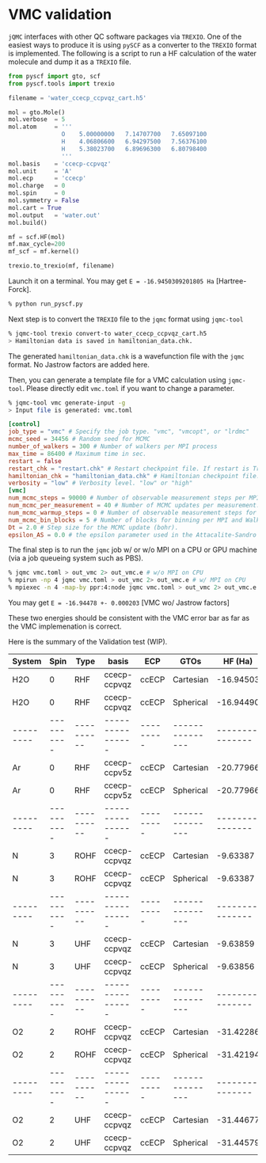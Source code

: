 # VMC validation

`jQMC` interfaces with other QC software packages via `TREXIO`. One of the easiest ways to produce it is using `pySCF` as a converter to the `TREXIO` format is implemented. The following is a script to run a HF calculation of the water molecule and dump it as a `TREXIO` file.

```python:run_pyscf.py
from pyscf import gto, scf
from pyscf.tools import trexio

filename = 'water_ccecp_ccpvqz_cart.h5'

mol = gto.Mole()
mol.verbose  = 5
mol.atom     = '''
               O    5.00000000   7.14707700   7.65097100
               H    4.06806600   6.94297500   7.56376100
               H    5.38023700   6.89696300   6.80798400
               '''
mol.basis    = 'ccecp-ccpvqz'
mol.unit     = 'A'
mol.ecp      = 'ccecp'
mol.charge   = 0
mol.spin     = 0
mol.symmetry = False
mol.cart = True
mol.output   = 'water.out'
mol.build()

mf = scf.HF(mol)
mf.max_cycle=200
mf_scf = mf.kernel()

trexio.to_trexio(mf, filename)

```

Launch it on a terminal. You may get `E = -16.9450309201805 Ha` [Hartree-Forck].

```bash
% python run_pyscf.py
```

Next step is to convert the `TREXIO` file to the `jqmc` format using `jqmc-tool`

```bash
% jqmc-tool trexio convert-to water_ccecp_ccpvqz_cart.h5
> Hamiltonian data is saved in hamiltonian_data.chk.
```

The generated `hamiltonian_data.chk` is a wavefunction file with the `jqmc` format. No Jastrow factors are added here.

Then, you can generate a template file for a VMC calculation using `jqmc-tool`. Please directly edit `vmc.toml` if you want to change a parameter.

```bash
% jqmc-tool vmc generate-input -g
> Input file is generated: vmc.toml
```


```toml:vmc.toml
[control]
job_type = "vmc" # Specify the job type. "vmc", "vmcopt", or "lrdmc"
mcmc_seed = 34456 # Random seed for MCMC
number_of_walkers = 300 # Number of walkers per MPI process
max_time = 86400 # Maximum time in sec.
restart = false
restart_chk = "restart.chk" # Restart checkpoint file. If restart is True, this file is used.
hamiltonian_chk = "hamiltonian_data.chk" # Hamiltonian checkpoint file. If restart is False, this file is used.
verbosity = "low" # Verbosity level. "low" or "high"
[vmc]
num_mcmc_steps = 90000 # Number of observable measurement steps per MPI and Walker. Every local energy and other observeables are measured num_mcmc_steps times in total. The total number of measurements is num_mcmc_steps * mpi_size * number_of_walkers.
num_mcmc_per_measurement = 40 # Number of MCMC updates per measurement. Every local energy and other observeables are measured every this steps.
num_mcmc_warmup_steps = 0 # Number of observable measurement steps for warmup (i.e., discarged).
num_mcmc_bin_blocks = 5 # Number of blocks for binning per MPI and Walker. i.e., the total number of binned blocks is num_mcmc_bin_blocks * mpi_size * number_of_walkers.
Dt = 2.0 # Step size for the MCMC update (bohr).
epsilon_AS = 0.0 # the epsilon parameter used in the Attacalite-Sandro regulatization method.
```

The final step is to run the `jqmc` job w/ or w/o MPI on a CPU or GPU machine (via a job queueing system such as PBS).

```bash
% jqmc vmc.toml > out_vmc 2> out_vmc.e # w/o MPI on CPU
% mpirun -np 4 jqmc vmc.toml > out_vmc 2> out_vmc.e # w/ MPI on CPU
% mpiexec -n 4 -map-by ppr:4:node jqmc vmc.toml > out_vmc 2> out_vmc.e # w/ MPI on GPU, depending the queueing system.
```

You may get `E = -16.94478 +- 0.000203` [VMC wo/ Jastrow factors]

These two energies should be consistent with the VMC error bar as far as the VMC implemenation is correct.

Here is the summary of the Validation test (WIP).

| System  | Spin     |  Type    |   basis        |  ECP    |GTOs           |  HF (Ha)      | VMC (Ha)      |
|---------|----------|----------|----------------|---------|---------------|---------------|---------------|
| H2O     | 0        | RHF      | ccecp-ccpvqz   |  ccECP  | Cartesian     | -16.94503     | -16.94487(28) |
| H2O     | 0        | RHF      | ccecp-ccpvqz   |  ccECP  | Spherical     | -16.94490     | -16.94482(28) |
|---------|----------|----------|----------------|---------|---------------|---------------|---------------|
| Ar      | 0        | RHF      | ccecp-ccpv5z   |  ccECP  | Cartesian     | -20.77966     | -20.77960(22) |
| Ar      | 0        | RHF      | ccecp-ccpv5z   |  ccECP  | Spherical     | -20.77966     | -20.77960(22) |
|---------|----------|----------|----------------|---------|---------------|---------------|---------------|
| N       | 3        | ROHF     | ccecp-ccpvqz   |  ccECP  | Cartesian     |  -9.63387     |  -9.63371(28) |
| N       | 3        | ROHF     | ccecp-ccpvqz   |  ccECP  | Spherical     |  -9.63387     |  -9.63350(28) |
|---------|----------|----------|----------------|---------|---------------|---------------|---------------|
| N       | 3        | UHF      | ccecp-ccpvqz   |  ccECP  | Cartesian     |  -9.63859     |  -9.63815(27) |
| N       | 3        | UHF      | ccecp-ccpvqz   |  ccECP  | Spherical     |  -9.63856     |  -9.63835(28) |
|---------|----------|----------|----------------|---------|---------------|---------------|---------------|
| O2      | 2        | ROHF     | ccecp-ccpvqz   |  ccECP  | Cartesian     | -31.42286     | -31.42254(19) |
| O2      | 2        | ROHF     | ccecp-ccpvqz   |  ccECP  | Spherical     | -31.42194     | -31.42177(18) |
|---------|----------|----------|----------------|---------|---------------|---------------|---------------|
| O2      | 2        | UHF      | ccecp-ccpvqz   |  ccECP  | Cartesian     | -31.44677     | -31.44668(18) |
| O2      | 2        | UHF      | ccecp-ccpvqz   |  ccECP  | Spherical     | -31.44579     | -31.44589(18) |
